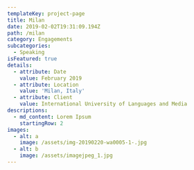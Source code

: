 ```yaml
---
templateKey: project-page
title: Milan
date: 2019-02-02T19:31:09.194Z
path: /milan
category: Engagements
subcategories:
  - Speaking
isFeatured: true
details:
  - attribute: Date
    value: February 2019
  - attribute: Location
    value: 'Milan, Italy'
  - attribute: Client
    value: International University of Languages and Media
descriptions:
  - md_content: Lorem Ipsum
    startingRow: 2
images:
  - alt: a
    image: /assets/img-20190220-wa0005-1-.jpg
  - alt: b
    image: /assets/imagejpeg_1.jpg
---
```


